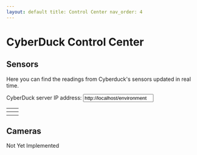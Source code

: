 ```yaml
---
layout: default title: Control Center nav_order: 4
---
```


# CyberDuck Control Center

## Sensors

Here you can find the readings from Cyberduck's sensors updated in real time.

<label for="cyberduck-ip">CyberDuck server IP address:</label>
<input type="text" id="cyberduck-ip" name="cyberduck-ip" value="http://localhost/environment">

<table class="embed">
    <tr>
        <th>
            <canvas id="atmosphericPressureChart"></canvas>
        </th>
        <th>
            <canvas id="atmosphericDustChart"></canvas>
        </th>
    </tr>
    <tr>
        <th>
            <canvas id="waterTemperatureChart"></canvas>
        </th>
        <th>
            <canvas id="waterTurbidityChart"></canvas>
        </th>
    </tr>
</table>

## Cameras
Not Yet Implemented

<script src="https://ajax.googleapis.com/ajax/libs/jquery/3.5.1/jquery.min.js"></script>
<script src="https://cdnjs.cloudflare.com/ajax/libs/Chart.js/2.9.3/Chart.js"></script>

<script src="communication.js"></script>
<script src="database.js"></script>
<script src="charts.js"></script>
<script src="main.js"></script>